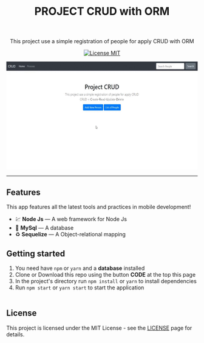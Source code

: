 <h1 align="center">
<br>
  PROJECT CRUD with ORM
<br>
<br>
</h1>

<p align="center">
This project use a simple registration of people for apply CRUD with ORM </p>        

<p align="center">
  <a href="https://opensource.org/licenses/MIT">
    <img src="https://img.shields.io/badge/License-MIT-blue.svg" alt="License MIT">
  </a>
</p>

[//]: # (Add your gifs/images here:)
<div align="center">

  <img src="public/projeto-crud.gif" alt="demo">
</div>
<hr />

## Features
[//]: # (Add the features of your project here:)
This app features all the latest tools and practices in mobile development!

- 💹 **Node Js** — A web framework for Node Js
- 📄 **MySql** — A database
- ♻️ **Sequelize** — A Object-relational mapping

## Getting started

1. You need have <code>npm</code> or <code>yarn</code> and a <b>database</b> installed<br>
2. Clone or Download this repo using the button <b>CODE</b> at the top this page <br>
3. In the project's directory run <code>npm install</code> or <code>yarn</code> to install dependencies <br>
4. Run <code>npm start</code> or <code>yarn start</code> to start the application <br><br>

## License

This project is licensed under the MIT License - see the [LICENSE](https://opensource.org/licenses/MIT) page for details.
